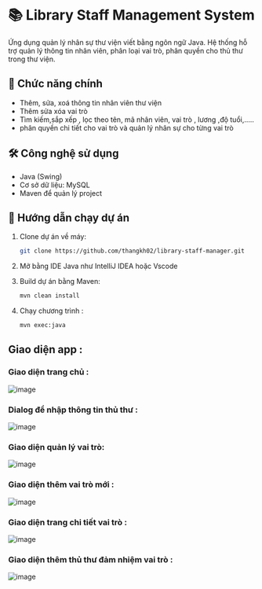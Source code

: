 # 📚 Library Staff Management System

Ứng dụng quản lý nhân sự thư viện viết bằng ngôn ngữ Java. Hệ thống hỗ trợ quản lý thông tin nhân viên, phân loại vai trò, phân quyền cho thủ thư trong thư viện.

## 🎯 Chức năng chính

- Thêm, sửa, xoá thông tin nhân viên thư viện
- Thêm sửa xóa vai trò 
- Tìm kiếm,sắp xếp , lọc theo tên, mã nhân viên, vai trò , lương ,độ tuổi,.....
- phân quyền chi tiết cho vai trò và quản lý nhân sự cho từng vai trò 

## 🛠️ Công nghệ sử dụng

- Java (Swing)
- Cơ sở dữ liệu: MySQL 
- Maven để quản lý project

## 🚀 Hướng dẫn chạy dự án

1. Clone dự án về máy:

   ```bash
   git clone https://github.com/thangkh02/library-staff-manager.git
2. Mở bằng IDE Java như IntelliJ IDEA hoặc Vscode
3. Build dự án bằng Maven:
   ```bash
   mvn clean install
5. Chạy chương trình :
   ```bash
   mvn exec:java
## Giao diện app : 
### Giao diện trang chủ : 
![image](https://github.com/user-attachments/assets/0a1573e7-fa9a-4feb-813e-aead1a267bc6)
### Dialog để nhập thông tin thủ thư :
![image](https://github.com/user-attachments/assets/d5a618cd-afbf-458f-a9e1-fe3b3dcceec2)
### Giao diện quản lý vai trò: 
![image](https://github.com/user-attachments/assets/2308d2d7-1ada-4d34-941f-cfef64c0333e)
### Giao diện thêm vai trò mới :
![image](https://github.com/user-attachments/assets/556ba560-f786-42e3-89b1-34aec57ba2e0)
### Giao diện trang chi tiết vai trò : 
![image](https://github.com/user-attachments/assets/28170ebc-2d5a-4bab-9b1d-db44233b752e)
### Giao diện thêm thủ thư đảm nhiệm vai trò :
![image](https://github.com/user-attachments/assets/7cebbf86-24f0-48fd-8a8c-fe94ec99fe52)





